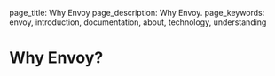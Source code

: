 page_title: Why Envoy
page_description: Why Envoy.
page_keywords: envoy, introduction, documentation, about, technology, understanding

# Why Envoy?

